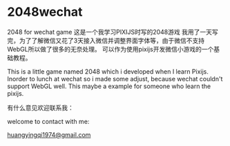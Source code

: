 
# 2048wechat
2048 for wechat game
这是一个我学习PIXIJS时写的2048游戏 我用了一天写完，为了了解微信又花了3天接入微信并调整界面字体等，由于微信不支持WebGL所以做了很多的无奈处理。
可以作为使用pixijs开发微信小游戏的一个基础教程。

This is a little game named 2048 which i developed when I learn Pixijs. Inorder to lunch at wechat so i made some adjust, because wechat couldn't support WebGL well.
This maybe a example for someone who learn the pixijs.

有什么意见欢迎联系我：

welcome to contact with me:


huangyingqi1974@gmail.com
